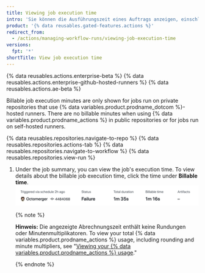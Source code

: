 ```yaml
---
title: Viewing job execution time
intro: 'Sie können die Ausführungszeit eines Auftrags anzeigen, einschließlich der fakturierbaren Minuten, die ein Einzelvorgang angesammelt hat.'
product: '{% data reusables.gated-features.actions %}'
redirect_from:
  - /actions/managing-workflow-runs/viewing-job-execution-time
versions:
  fpt: '*'
shortTitle: View job execution time
---
```


{% data reusables.actions.enterprise-beta %}
{% data reusables.actions.enterprise-github-hosted-runners %}
{% data reusables.actions.ae-beta %}

Billable job execution minutes are only shown for jobs run on private repositories that use {% data variables.product.prodname_dotcom %}-hosted runners. There are no billable minutes when using {% data variables.product.prodname_actions %} in public repositories or for jobs run on self-hosted runners.

{% data reusables.repositories.navigate-to-repo %}
{% data reusables.repositories.actions-tab %}
{% data reusables.repositories.navigate-to-workflow %}
{% data reusables.repositories.view-run %}
1. Under the job summary, you can view the job's execution time. To view details about the billable job execution time, click the time under **Billable time**. ![Link zu Den Ausführungs- und Abrechnungsdetails](/assets/images/help/repository/view-run-billable-time.png)

   {% note %}

   **Hinweis:** Die angezeigte Abrechnungszeit enthält keine Rundungen oder Minutenmultiplikatoren. To view your total {% data variables.product.prodname_actions %} usage, including rounding and minute multipliers, see "[Viewing your {% data variables.product.prodname_actions %} usage](/billing/managing-billing-for-github-actions/viewing-your-github-actions-usage)."

   {% endnote %}

